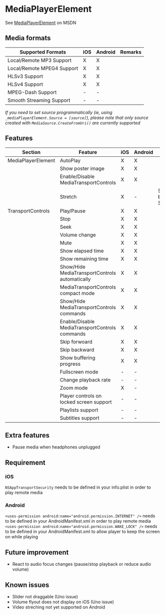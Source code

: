 # MediaPlayerElement

See [MediaPlayerElement](https://docs.microsoft.com/en-us/uwp/api/windows.ui.xaml.controls.mediaplayerelement) on MSDN

## Media formats

| Supported Formats    									| iOS	| Android	| Remarks							|
|-------------------------------------------------------|-------|-----------|-----------------------------------|
| Local/Remote MP3 Support								| X     | X  		|									|
| Local/Remote MPEG4 Support							| X     | X  		|									|
| HLSv3	Support											| X     | X  		| 									|
| HLSv4	Support											| X     | X  		|									|
| MPEG-Dash	Support										| -     | -  		| 									|
| Smooth Streaming Support								| -     | -  		| 									|

_If you need to set source programmatically (ie, using `_mediaPlayerElement.Source = [source]`), please note that only source created with `MediaSource.CreateFromUri()` are currently supported_

## Features

| Section				| Feature    											| iOS	| Android	| Remarks								|
|-----------------------|-------------------------------------------------------|-------|-----------|---------------------------------------|
| MediaPlayerElement	| AutoPlay  											| X     | X  		|										|
|						| Show poster image										| X     | X  		|										|
|						| Enable/Disable MediaTransportControls			  		| X     | X  		|										|
|						| Stretch										  		| X     | -  		| Stretch.None behave like Stretch.Fill	|
| TransportControls		| Play/Pause 											| X     | X  		|										|
|						| Stop  												| X     | X  		|										|
| 						| Seek  												| X     | X  		|										|
|						| Volume change											| X     | X  		|										|
|						| Mute													| X     | X  		|										|
|						| Show elapsed time										| X     | X  		|										|
|						| Show remaining time									| X     | X  		|										|
|						| Show/Hide MediaTransportControls automatically		| X     | X  		|										|
|						| MediaTransportControls compact mode					| X     | X  		|										|
|						| Show/Hide MediaTransportControls commands  			| X     | X  		|										|
|						| Enable/Disable MediaTransportControls commands  		| X     | X  		|										|
|						| Skip forwoard											| X     | X  		|										|
|						| Skip backward											| X     | X  		|										|
|						| Show buffering progress						  		| X     | X  		|										|
|						| Fullscreen mode								  		| -     | -  		|										|
|						| Change playback rate									| -     | -  		|										|
|						| Zoom mode												| X     | -  		|										|
|						| Player controls on locked screen support  			| -     | -  		|										|
|						| Playlists support		  								| -     | -  		|										|
|						| Subtitles	support			  							| -     | -  		|										|

## Extra features

- Pause media when headphones unplugged

## Requirement

### iOS

`NSAppTransportSecurity` needs to be defined in your info.plist in order to play remote media

### Android

`<uses-permission android:name="android.permission.INTERNET" />` needs to be defined in your AndroidManifest.xml in order to play remote media
`<uses-permission android:name="android.permission.WAKE_LOCK" />` needs to be defined in your AndroidManifest.xml to allow player to keep the screen on while playing

## Future improvement

- React to audio focus changes (pause/stop playback or reduce audio volume)

## Known issues

- Slider not draggable (Uno issue)
- Volume flyout does not display on iOS (Uno issue)
- Video streching not yet supported on Android 